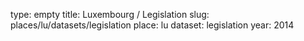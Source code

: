 type: empty
title: Luxembourg / Legislation
slug: places/lu/datasets/legislation
place: lu
dataset: legislation
year: 2014
